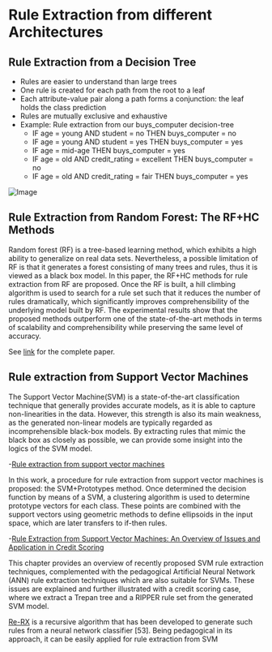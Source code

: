 # Rule Extraction from different Architectures

## Rule Extraction from a Decision Tree
- Rules are easier to understand than large trees
- One rule is created for each path from the root to a leaf
- Each attribute-value pair along a path forms a conjunction: the leaf holds the class prediction
- Rules are mutually exclusive and exhaustive
- Example: Rule extraction from our buys_computer decision-tree
  - IF age = young AND student = no THEN buys_computer = no
  - IF age = young AND student = yes THEN buys_computer = yes
  - IF age = mid-age THEN buys_computer = yes
  - IF age = old AND credit_rating = excellent THEN buys_computer = no
  - IF age = old AND credit_rating = fair THEN buys_computer = yes

![Image](https://github.com/2021rahul/Pattern-Mining-Rule-Extraction/blob/master/img/rule_extraction_decision_tree.png)

## Rule Extraction from Random Forest: The RF+HC Methods
Random forest (RF) is a tree-based learning method, which exhibits a high ability to generalize on real data sets. Nevertheless, a possible limitation of RF is that it generates a forest consisting of many trees and rules, thus it is viewed as a black box model. In this paper, the RF+HC methods for rule extraction from RF are proposed. Once the RF is built, a hill climbing algorithm is used to search for a rule set such that it reduces the number of rules dramatically, which significantly improves comprehensibility of the underlying model built by RF. The experimental results show that the proposed methods outperform one of the state-of-the-art methods in terms of scalability and comprehensibility while preserving the same level of accuracy.

See [link](https://www.researchgate.net/publication/272742180_Rule_Extraction_from_Random_Forest_the_RFHC_Methods) for the complete paper.

## Rule extraction from Support Vector Machines
 The Support Vector Machine(SVM) is a state-of-the-art classification technique that generally provides accurate models, as it is able to capture non-linearities in the data. However, this strength is also its main weakness, as the generated non-linear models are typically regarded as incomprehensible black-box models. By extracting rules that mimic the black box as closely as possible, we can provide some insight into the logics of the SVM model.

-[Rule extraction from support vector machines](https://pdfs.semanticscholar.org/1a12/9126a237c69cf110132f2742b55d82dae38f.pdf)

In this work, a procedure for rule extraction from support vector machines is proposed: the SVM+Prototypes method. Once determined the decision function by means of a SVM, a clustering algorithm is used to determine prototype vectors for each class. These points are combined with the support vectors using geometric methods to define ellipsoids in the input space, which are later transfers to if-then rules. 

-[Rule Extraction from Support Vector Machines: An Overview of Issues and Application in Credit Scoring](https://www.google.co.in/url?sa=t&rct=j&q=&esrc=s&source=web&cd=4&cad=rja&uact=8&ved=0ahUKEwibytHBi_PRAhVIurwKHcgHCyIQFggxMAM&url=http%3A%2F%2Fwww.springer.com%2Fcda%2Fcontent%2Fdocument%2Fcda_downloaddocument%2F9783540753896-c1.pdf%3FSGWID%3D0-0-45-470107-p173762623&usg=AFQjCNEsMgeIjrMOrcbznfxv8VdkuMj6lA&bvm=bv.146094739,d.dGc)

This chapter provides an overview of recently proposed SVM rule extraction techniques, complemented with the pedagogical Artificial Neural Network (ANN) rule extraction techniques which are also suitable for SVMs. These issues are explained and further illustrated with a credit scoring case, where we extract a Trepan tree and a RIPPER rule set from the generated SVM model.

[Re-RX](https://www.researchgate.net/publication/221598955_Risk_Management_and_Regulatory_Compliance_A_Data_Mining_Framework_Based_on_Neural_Network_Rule_Extraction) is a recursive algorithm that has been developed to generate such rules from a neural network classifier [53]. Being pedagogical in its approach, it can be easily applied for rule extraction from SVM
